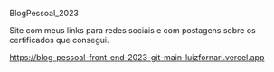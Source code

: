BlogPessoal_2023

Site com meus links para redes sociais e com postagens sobre os certificados que consegui.

https://blog-pessoal-front-end-2023-git-main-luizfornari.vercel.app
